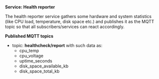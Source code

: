 **Service: Health reporter**

The health reporter service gathers some hardware and system statistics (like CPU load, temperature, disk space etc.) and publishes it as the MQTT topic so that all subscribers/services can react accordingly.

**Published MQTT topics**

* topic: **healthcheck/report** with such data as:
  * cpu_temp
  * cpu_voltage
  * uptime_seconds
  * disk_space_available_kb
  * disk_space_total_kb 


